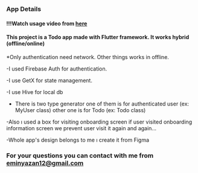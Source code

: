 
### App Details

#### !!!Watch usage video from [here](https://www.linkedin.com/feed/update/urn:li:activity:6893797855585206272?utm_source=share&utm_medium=member_desktop)

#### This project is a Todo app made with Flutter framework. It works hybrid (offline/online)

*Only authentication need network. Other things works in offline.

-I used Firebase Auth for authentication.

-I use GetX for state management.

-I use Hive for local db 

- There is two type generator one of them is for authenticated user (ex: MyUser class)
other one is for Todo (ex: Todo class)

-Also ı used a box for visiting onboarding screen if user visited onboarding information screen we prevent user visit it again and again...

-Whole app's design belongs to me ı create it from Figma


### For your questions you can contact with me from eminyazan12@gmail.com




